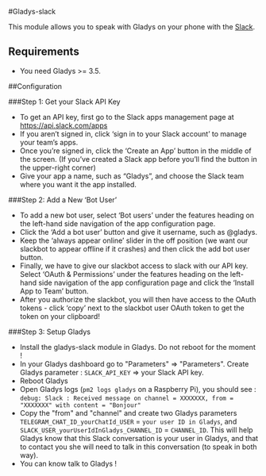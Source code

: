#Gladys-slack

This module allows you to speak with Gladys on your phone with the [Slack](https://slack.com/).

## Requirements

- You need Gladys >= 3.5.

##Configuration

###Step 1: Get your Slack API Key
- To get an API key, first go to the Slack apps management page at <a href="https://api.slack.com/apps">https://api.slack.com/apps</a>
- If you aren’t signed in, click ‘sign in to your Slack account’ to manage your team’s apps.
- Once you’re signed in, click the ‘Create an App’ button in the middle of the screen. (If you’ve created a Slack app before you’ll find the button in the upper-right corner)
- Give your app a name, such as “Gladys”, and choose the Slack team where you want it the app installed.

###Step 2: Add a New ‘Bot User’
- To add a new bot user, select ‘Bot users’ under the features heading on the left-hand side navigation of the app configuration page.</li>
- Click the ‘Add a bot user’ button and give it username, such as @gladys.</li>
- Keep the ‘always appear online’ slider in the off position (we want our slackbot to appear offline if it crashes) and then click the add bot user button.</li>
- Finally, we have to give our slackbot access to slack with our API key. Select ‘OAuth & Permissions’ under the features heading on the left-hand side navigation of the app configuration page and click the ‘Install App to Team’ button.</li>
- After you authorize the slackbot, you will then have access to the OAuth tokens - click ‘copy’ next to the slackbot user OAuth token to get the token on your clipboard!</li>
    
###Step 3: Setup Gladys
- Install the gladys-slack module in Gladys. Do not reboot for the moment ! 
- In your Gladys dashboard go to "Parameters" => "Parameters". Create Gladys parameter : `SLACK_API_KEY` => your Slack API key.
- Reboot Gladys
- Open Gladys logs (`pm2 logs gladys` on a Raspberry Pi), you should see :
`debug: Slack : Received message on channel = XXXXXXX, from = "XXXXXXX" with content = "Bonjour"`
- Copy the "from" and "channel" and create two Gladys parameters `TELEGRAM_CHAT_ID_yourChatId_USER` = `your user ID in Gladys`, and `SLACK_USER_yourUserIdInGladys_CHANNEL_ID` = `CHANNEL_ID`. This will help Gladys know that this Slack conversation is your user in Gladys, and that to contact you she will need to talk in this conversation (to speak in both way).
- You can know talk to Gladys !